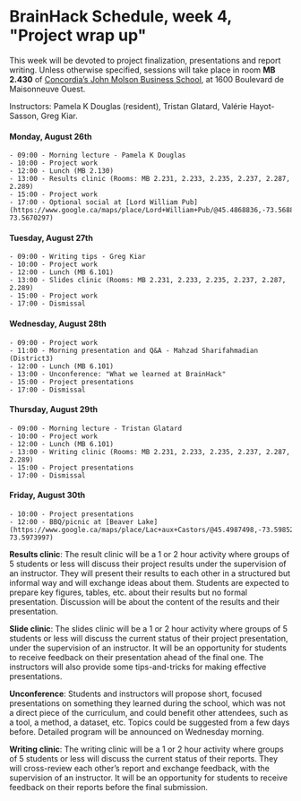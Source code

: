 # BrainHack Schedule, week 4, "Project wrap up"

This week will be devoted to project finalization, presentations and report
writing. Unless otherwise specified, sessions will take place in room **MB 2.430**
of [Concordia’s John Molson Business School](https://www.google.ca/maps/place/Concordia+University,+John+Molson+Building/@45.4954142,-73.5813233,17z/data=!3m1!4b1!4m5!3m4!1s0x4cc91a6a52a5e115:0x7f6e51eeba31e9bc!8m2!3d45.4954142!4d-73.5791346), at 1600 Boulevard de Maisonneuve Ouest.

Instructors: Pamela K Douglas (resident), Tristan Glatard, Valérie Hayot-Sasson, Greg Kiar.

#### Monday, August 26th

    - 09:00 - Morning lecture - Pamela K Douglas
    - 10:00 - Project work
    - 12:00 - Lunch (MB 2.130)
    - 13:00 - Results clinic (Rooms: MB 2.231, 2.233, 2.235, 2.237, 2.287, 2.289)
    - 15:00 - Project work
    - 17:00 - Optional social at [Lord William Pub](https://www.google.ca/maps/place/Lord+William+Pub/@45.4868836,-73.5688611,17z/data=!4m5!3m4!1s0x4cc91a63500ec193:0x977f353854ef967d!8m2!3d45.4869041!4d-73.5670297)

#### Tuesday, August 27th
    - 09:00 - Writing tips - Greg Kiar
    - 10:00 - Project work
    - 12:00 - Lunch (MB 6.101)
    - 13:00 - Slides clinic (Rooms: MB 2.231, 2.233, 2.235, 2.237, 2.287, 2.289)
    - 15:00 - Project work 
    - 17:00 - Dismissal

#### Wednesday, August 28th
    - 09:00 - Project work
    - 11:00 - Morning presentation and Q&A - Mahzad Sharifahmadian (District3)
    - 12:00 - Lunch (MB 6.101)
    - 13:00 - Unconference: "What we learned at BrainHack"
    - 15:00 - Project presentations
    - 17:00 - Dismissal

#### Thursday, August 29th
    - 09:00 - Morning lecture - Tristan Glatard
    - 10:00 - Project work
    - 12:00 - Lunch (MB 6.101)
    - 13:00 - Writing clinic (Rooms: MB 2.231, 2.233, 2.235, 2.237, 2.287, 2.289)
    - 15:00 - Project presentations
    - 17:00 - Dismissal

#### Friday, August 30th
    - 10:00 - Project presentations
    - 12:00 - BBQ/picnic at [Beaver Lake](https://www.google.ca/maps/place/Lac+aux+Castors/@45.4987498,-73.5985212,18z/data=!3m1!4b1!4m5!3m4!1s0x4cc91a185a842ba5:0x8ea906bc55b3a996!8m2!3d45.4988179!4d-73.5973997)

<b>Results clinic</b>: The result clinic will be a 1 or 2 hour activity where groups of 5 students
or less will discuss their project results under the supervision of an instructor.
They will present their results to each other in a structured but informal way
and will exchange ideas about them. Students are expected to prepare key figures,
tables, etc. about their results but no formal presentation. Discussion will be
about the content of the results and their presentation. 

<b>Slide clinic</b>: The slides clinic will be a 1 or 2 hour activity where groups of 5 students
or less will discuss the current status of their project presentation, under the
supervision of an instructor. It will be an opportunity for students to receive
feedback on their presentation ahead of the final one. The instructors will also
provide some tips-and-tricks for making effective presentations.

<b>Unconference</b>: Students and instructors will propose short, focused presentations on
something they learned during the school, which was not a direct piece of the
curriculum, and could benefit other attendees, such as a tool, a method, a dataset, etc.
Topics could be suggested from a few days before. Detailed program will be announced on Wednesday morning.

<b>Writing clinic</b>: The writing clinic will be a 1 or 2 hour activity where groups of 5 students
or less will discuss the current status of their reports. They will cross-review 
each other’s report and exchange feedback, with the supervision of an instructor.
It will be an opportunity for students to receive feedback on their reports before 
the final submission.
